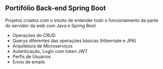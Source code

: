 ## Portifólio Back-end Spring Boot

Projetos criados com o intuito de entender todo o funcionamento da parte do servidor da web com Java e Spring Boot

- Operações do CRUD
- Querys diferentes das operações básicas (Hibernate e JPA)
- Arquitetura de Microserviços
- Autenticação, Login com token JWT
- Perfis de Usuários
- Envio de emails

